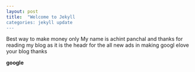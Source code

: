 ```yaml
---
layout: post
title:  "Welcome to Jekyll
categories: jekyll update
---
```

Best way to make money only 
My name is achint panchal and thanks for reading my blog as it is the headr for the all new ads in making googl elove your blog thanks 

**google**
